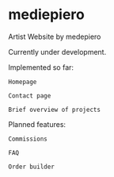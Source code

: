 # mediepiero

Artist Website by medepiero

Currently under development.

Implemented so far:

    Homepage

    Contact page

    Brief overview of projects

Planned features:

    Commissions

    FAQ

    Order builder

